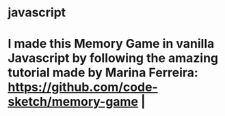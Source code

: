 # javascript

# I made this Memory Game in vanilla Javascript by following the amazing tutorial made by Marina Ferreira: https://github.com/code-sketch/memory-game | 
